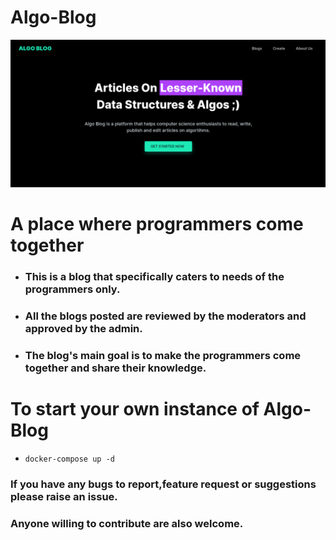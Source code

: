 # Algo-Blog

![algo-blog](./algo-blog.png?raw=true "Title")

# A place where programmers come together

- ### This is a blog that specifically caters to needs of the programmers only.
- ### All the blogs posted are reviewed by the moderators and approved by the admin.
- ### The blog's main goal is to make the programmers come together and share their knowledge.

# To start your own instance of Algo-Blog
- `docker-compose up -d`


### If you have any bugs to report,feature request or suggestions please raise an issue.
### Anyone willing to contribute are also welcome.
